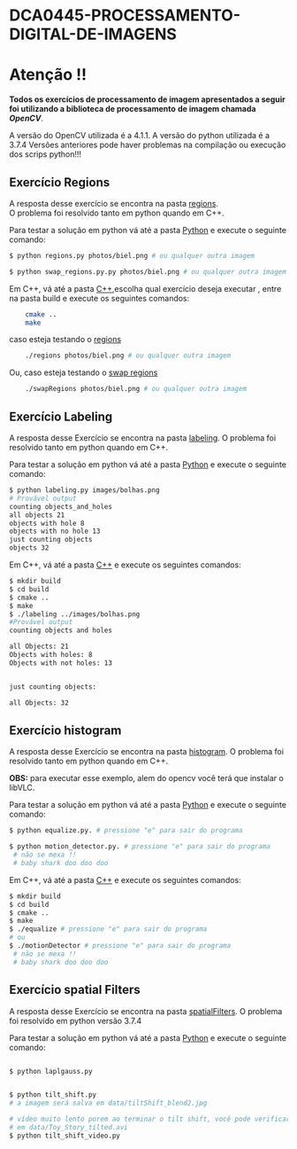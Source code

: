 # DCA0445-PROCESSAMENTO-DIGITAL-DE-IMAGENS

# Atenção !!
__Todos os exercícios de processamento de imagem apresentados a seguir foi utilizando a biblioteca de processamento__
__de imagem chamada__ _**OpenCV**_.  

A versão do OpenCV utilizada é a  4.1.1.
A versão do python utilizada é a  3.7.4
Versões anteriores pode haver problemas na compilação ou execução dos scrips python!!! 

## Exercício Regions  
A resposta desse exercício se encontra na pasta [regions](regions/).  
O problema foi resolvido tanto em python quando em C++.  

Para testar a solução em python  vá até a pasta [Python](regions/Python) e execute o seguinte comando:  
```zsh
$ python regions.py photos/biel.png # ou qualquer outra imagem

```

```zsh
$ python swap_regions.py.py photos/biel.png # ou qualquer outra imagem

```

Em C++, vá até a pasta [C++](regions/C++),escolha qual exercício deseja executar , entre na pasta build e execute os seguintes comandos:

```zsh 
    cmake ..
    make
```
caso esteja testando o [regions](regions/C++/regions)  
```zsh
    ./regions photos/biel.png # ou qualquer outra imagem
```
Ou, caso esteja testando o [swap regions](regions/C++/swap_regions)
```zsh
    ./swapRegions photos/biel.png # ou qualquer outra imagem
```

## Exercício Labeling  
A resposta desse Exercício se encontra na pasta [labeling](labeling/). 
O problema foi resolvido tanto em python quando em C++.  

Para testar a solução em python  vá até a pasta [Python](labeling/Python) e execute o seguinte comando: 
```zsh
$ python labeling.py images/bolhas.png
# Provável output
counting objects_and_holes
all objects 21 
objects with hole 8 
objects with no hole 13
just counting objects
objects 32
```
Em C++, vá até a pasta [C++](labeling/C++) e execute os seguintes comandos:  
```zsh
$ mkdir build
$ cd build
$ cmake ..
$ make
$ ./labeling ../images/bolhas.png
#Provável output
counting objects and holes

all Objects: 21
Objects with holes: 8
Objects with not holes: 13


just counting objects: 

all Objects: 32

```
## Exercício histogram
A resposta desse Exercício se encontra na pasta [histogram](histogram/). 
O problema foi resolvido tanto em python quando em C++.  


__OBS:__ para executar esse exemplo, alem do opencv  você terá que instalar o libVLC. 

Para testar a solução em python  vá até a pasta [Python](histogram/Python) e execute o seguinte comando: 
```zsh
$ python equalize.py. # pressione "e" para sair do programa
```

```zsh
$ python motion_detector.py. # pressione "e" para sair do programa
 # não se mexa !! 
 # baby shark doo doo doo 
```

Em C++, vá até a pasta [C++](histogram/C++) e execute os seguintes comandos:  
```zsh
$ mkdir build
$ cd build
$ cmake ..
$ make
$ ./equalize # pressione "e" para sair do programa
# ou 
$ ./motionDetector # pressione "e" para sair do programa
 # não se mexa !!
 # baby shark doo doo doo 
```


## Exercício spatial Filters

A resposta desse Exercício se encontra na pasta [spatialFilters](spatialFilters/). O problema foi resolvido em python versão 3.7.4

Para testar a solução em python vá até a pasta [Python](spatialFilters/Python/) e execute o seguinte comando:

```zsh

$ python laplgauss.py 

```

```zsh 

$ python tilt_shift.py
# a imagem será salva em data/tiltShift_blend2.jpg
``` 

```zsh
# vídeo muito lento porem ao terminar o tilt shift, você pode verificar o seu resultado
# em data/Toy_Story_tilted.avi
$ python tilt_shift_video.py 
```


